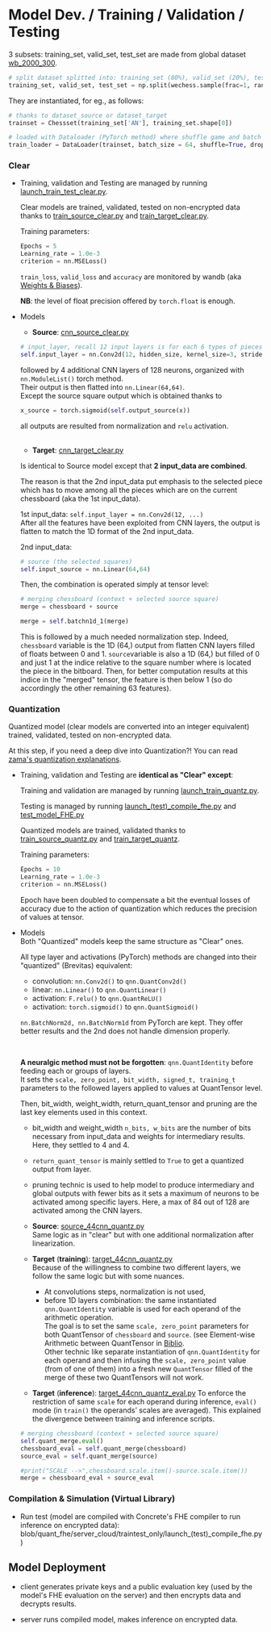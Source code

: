 # Model Dev. / Training / Validation / Testing

3 subsets: training_set, valid_set, test_set are made from global dataset [wb_2000_300](../server_cloud/data/wb_2000_300.csv).<br>
```python
# split dataset splitted into: training_set (80%), valid_set (20%), test_set (20%)
training_set, valid_set, test_set = np.split(wechess.sample(frac=1, random_state=42), [int(.6*len(wechess)), int(.8*len(wechess))])
```
They are instantiated, for eg., as follows:
```python
# thanks to dataset_source or dataset_target
trainset = Chessset(training_set['AN'], training_set.shape[0])

# loaded with Dataloader (PyTorch method) where shuffle game and batch size parameters are specified.
train_loader = DataLoader(trainset, batch_size = 64, shuffle=True, drop_last=True)
```

### **Clear**

*   Training, validation and Testing are managed by running [launch_train_test_clear.py](../server_cloud/traintest_only/launch_train_test_clear.py).<br>

    Clear models are trained, validated, tested on non-encrypted data thanks to [train_source_clear.py](../server_cloud/traintest_only/train_source_clear.py) and [train_target_clear.py](../server_cloud/traintest_only/train_target_clear.py).<br>

    Training parameters:<br>
    ```python
    Epochs = 5
    Learning_rate = 1.0e-3
    criterion = nn.MSELoss()
    ```

    ```train_loss```, ```valid_loss``` and ```accuracy``` are monitored by wandb (aka [Weights & Biases](https://wandb.ai/site)).<br>

    **NB**: the level of float precision offered by ```torch.float``` is enough.<br>


*   Models

    *   **Source**: [cnn_source_clear.py](../server_cloud/model_src/clear/cnn_source_clear.py)
    ```python
    # input_layer, recall 12 input layers is for each 6 types of pieces for each color (2). The output layers is settled at 128 neurons.
    self.input_layer = nn.Conv2d(12, hidden_size, kernel_size=3, stride=1, padding=1)
    ```
    followed by 4 additional CNN layers of 128 neurons, organized with ```nn.ModuleList()``` torch method. <br>
    Their output is then flatted into ```nn.Linear(64,64)```.
    <br>
    Except the source square output which is obtained thanks to
    ```python
    x_source = torch.sigmoid(self.output_source(x))
    ```
    all outputs are resulted from normalization and ```relu``` activation.
    
    <br>

    *   **Target**: [cnn_target_clear.py](../server_cloud/model_src/clear/cnn_target_clear.py)<br>
       
    Is identical to Source model except that **2 input_data are combined**.<br>
    
    The reason is that the 2nd input_data put emphasis to the selected piece which has to move among all the pieces which are on the current chessboard (aka the 1st input_data).<br>

    1st input_data: ```self.input_layer = nn.Conv2d(12, ...)```<br>
    After all the features have been exploited from CNN layers, the output is flatten to match the 1D format of the 2nd input_data.<br>

    2nd input_data:

    ```python
    # source (the selected squares)
    self.input_source = nn.Linear(64,64)
    ```

    Then, the combination is operated simply at tensor level:

    ```python
    # merging chessboard (context + selected source square)
    merge = chessboard + source

    merge = self.batchn1d_1(merge)
    ```

    This is followed by a much needed normalization step. Indeed, ```chessboard``` variable is the 1D (64,) output from flatten CNN layers filled of floats between 0 and 1. ```source```variable is also a 1D (64,) but filled of 0 and just 1 at the indice relative to the square number where is located the piece in the bitboard. Then, for better computation results at this indice in the "merged" tensor, the feature is then below 1 (so do accordingly the other remaining 63 features).


### **Quantization**

Quantized model (clear models are converted into an integer equivalent) trained, validated, tested on non-encrypted data.<br>

At this step, if you need a deep dive into Quantization?! You can read [zama's quantization explanations](https://docs.zama.ai/concrete-ml/advanced-topics/quantization).<br>

*   Training, validation and Testing are **identical as "Clear" except**:<br>

    Training and validation are managed by running [launch_train_quantz.py](../server_cloud/traintest_only/launch_train_quantz.py).<br>

    Testing is managed by running [launch_(test)_compile_fhe.py](../server_cloud/traintest_only/launch_(test)_compile_fhe.py) and [test_model_FHE.py](../server_cloud/traintest_only/test_model_FHE.py)<br>

    Quantized models are trained, validated thanks to [train_source_quantz.py](../server_cloud/traintest_only/train_source_quantz.py) and [train_target_quantz](../server_cloud/traintest_only/train_target_quantz.py).<br>

    Training parameters:<br>
    ```python
    Epochs = 10
    Learning_rate = 1.0e-3
    criterion = nn.MSELoss()
    ```
    Epoch have been doubled to compensate a bit the eventual losses of accuracy due to the action of quantization which reduces the precision of values at tensor.<br>


*   Models<br>
    Both "Quantized" models keep the same structure as "Clear" ones.<br>
    
    All type layer and activations (PyTorch) methods are changed into their "quantized" (Brevitas) equivalent:<br>
        
    -  convolution: ```nn.Conv2d()``` to ```qnn.QuantConv2d()```
    -  linear: ```nn.Linear()``` to ```qnn.QuantLinear()```
    -  activation: ```F.relu()``` to ```qnn.QuantReLU()```
    -  activation: ```torch.sigmoid()``` to ```qnn.QuantSigmoid()```
    
    ```nn.BatchNorm2d, nn.BatchNorm1d``` from PyTorch are kept. They offer better results and the 2nd does not handle dimension properly.

    <br>

    **A neuralgic method must not be forgotten**: ```qnn.QuantIdentity``` before feeding each or groups of layers.<br>
    It sets the ```scale, zero_point, bit_width, signed_t, training_t``` parameters to the followed layers applied to values at QuantTensor level.<br>

    Then, bit_width, weight_width, return_quant_tensor and pruning are the last key elements used in this context.<br>
    - bit_width and weight_width ```n_bits, w_bits``` are the number of bits necessary from input_data and weights for intermediary results. Here, they settled to 4 and 4.
    - ```return_quant_tensor``` is mainly settled to ```True``` to get a quantized output from layer.
    - pruning technic is used to help model to produce intermediary and global outputs with fewer bits as it sets a maximum of neurons to be activated among specific layers. Here, a max of 84 out of 128 are activated among the CNN layers.
    
    - **Source**: [source_44cnn_quantz.py](../server_cloud/model_src/quantz/source_44cnn_quantz.py)<br>
    Same logic as in "clear" but with one additional normalization after linearization.<br>

    - **Target** (**training**): [target_44cnn_quantz.py](../server_cloud/model_src/quantz/target_44cnn_quantz.py)<br>
    Because of the willingness to combine two different layers, we follow the same logic but with some nuances.<br>

        - At convolutions steps, normalization is not used,
        - before 1D layers combination: the same instantiated ```qnn.QuantIdentity``` variable is used for each operand of the arithmetic operation.<br>
        The goal is to set the same ```scale, zero_point``` parameters for both QuantTensor of ```chessboard``` and ```source```. (see Element-wise Arithmetic between QuantTensor in [Biblio](Biblio.md).<br>
        Other technic like separate instantiation of ```qnn.QuantIdentity``` for each operand and then infusing the ```scale, zero_point``` value (from of one of them) into a fresh new ```QuantTensor``` filled of the merge of these two QuantTensors will not work.


    - **Target** (**inference**): [target_44cnn_quantz_eval.py](../server_cloud/model_src/quantz/target_44cnn_quantz_eval.py)
    To enforce the restriction of same ```scale``` for each operand during inference, ```eval()``` mode (in ```train()``` the operands’ scales are averaged). This explained the divergence between training and inference scripts.<br>

    ```python
    # merging chessboard (context + selected source square)
    self.quant_merge.eval()
    chessboard_eval = self.quant_merge(chessboard)
    source_eval = self.quant_merge(source)

    #print("SCALE -->",chessboard.scale.item()-source.scale.item())
    merge = chessboard_eval + source_eval
    ``````



### **Compilation & Simulation** (Virtual Library)

*   Run test (model are compiled with Concrete's FHE compiler to run inference on encrypted data): blob/quant_fhe/server_cloud/traintest_only/launch_(test)_compile_fhe.py)

## Model Deployment

*   client generates private keys and a public evaluation key (used by the model's FHE evaluation on the server) and then encrypts data and decrypts results.

*   server runs compiled model, makes inference on encrypted data.

<br/>